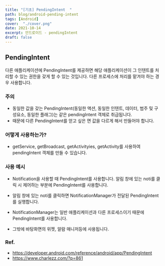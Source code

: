 ```yaml
---
title: "[기초] PendingIntent  "
path: blog/android-pending-intent
tags: [Android]
cover:  "./cover.png"
date: 2021-10-14
excerpt: 안드로이드 - pendingIntent
draft: false
---
```


## PendingIntent 

다른 애플리케이션에 PendingIntent를 제공하면 해당 애플리케이션이 그 인텐트를 처리할 수 있는 권한을 갖게 할 수 있는 것입니다.
다른 프로세스에 처리를 맡겨야 하는 경우 사용합니다. 


### 주의 
* 동일한 값을 갖는 PendingIntent(동일한 액션, 동일한 인텐트, 데이터, 범주 및 구성요소, 동일한 플래그)는 같은 pendingIntent 객체로 취급됩니다.
* 때문에 다른 PendingIntent를 얻고 싶은 면 값을 다르게 해서 만들어야 합니다.

### 어떻게 사용하는가?
* getService, getBroadcast, getActivityies, getActivity를 사용하여 pendingIntent 객체를 만들 수 있습니다.

### 사용 예시 

* Notification을 사용할 때 PendingIntent를 사용합니다. 알림 창에 있는 noti를 클릭 시 제어하는 부분에 PendingIntent를 사용합니다.
* 알림 창에 있는 noti를 클릭하면 NotificationManager가 전달된 PendingIntent를 실행합니다. 
* NotificationManager는 일반 애플리케이션과 다른 프로세스이기 때문에 PendingIntent를 사용합니다.

* 그밖에 바탕화면의 위젯, 알람 매니저등에 사용됩니다.


### Ref. 

* https://developer.android.com/reference/android/app/PendingIntent
* https://www.charlezz.com/?p=861